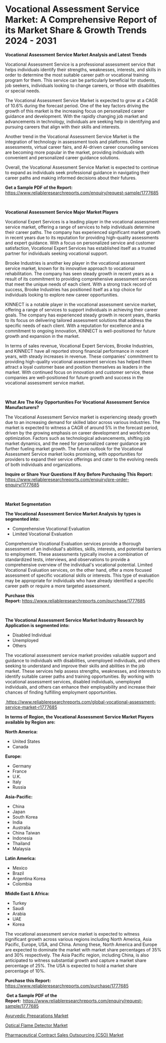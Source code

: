 <p><h1>Vocational Assessment Service Market: A Comprehensive Report of its Market Share & Growth Trends 2024 - 2031</h1></p><p><strong>Vocational Assessment Service Market Analysis and Latest Trends</strong></p>
<p><p>Vocational Assessment Service is a professional assessment service that helps individuals identify their strengths, weaknesses, interests, and skills in order to determine the most suitable career path or vocational training program for them. This service can be particularly beneficial for students, job seekers, individuals looking to change careers, or those with disabilities or special needs.</p><p>The Vocational Assessment Service Market is expected to grow at a CAGR of 10.6% during the forecast period. One of the key factors driving the growth of this market is the increasing focus on personalized career guidance and development. With the rapidly changing job market and advancements in technology, individuals are seeking help in identifying and pursuing careers that align with their skills and interests.</p><p>Another trend in the Vocational Assessment Service Market is the integration of technology in assessment tools and platforms. Online assessments, virtual career fairs, and AI-driven career counseling services are becoming more popular in the market, providing individuals with convenient and personalized career guidance solutions.</p><p>Overall, the Vocational Assessment Service Market is expected to continue to expand as individuals seek professional guidance in navigating their career paths and making informed decisions about their futures.</p></p>
<p><strong>Get a Sample PDF of the Report:&nbsp;</strong> <a href="https://www.reliableresearchreports.com/enquiry/request-sample/1777685">https://www.reliableresearchreports.com/enquiry/request-sample/1777685</a></p>
<p>&nbsp;</p>
<p><strong>Vocational Assessment Service Major Market Players</strong></p>
<p><p>Vocational Expert Services is a leading player in the vocational assessment service market, offering a range of services to help individuals determine their career paths. The company has experienced significant market growth in recent years due to its reputation for providing high-quality assessments and expert guidance. With a focus on personalized service and customer satisfaction, Vocational Expert Services has established itself as a trusted partner for individuals seeking vocational support.</p><p>Brooke Industries is another key player in the vocational assessment service market, known for its innovative approach to vocational rehabilitation. The company has seen steady growth in recent years as a result of its commitment to providing comprehensive assessment services that meet the unique needs of each client. With a strong track record of success, Brooke Industries has positioned itself as a top choice for individuals looking to explore new career opportunities.</p><p>KINNECT is a notable player in the vocational assessment service market, offering a range of services to support individuals in achieving their career goals. The company has experienced steady growth in recent years, thanks to its focus on delivering tailored assessment solutions that address the specific needs of each client. With a reputation for excellence and a commitment to ongoing innovation, KINNECT is well-positioned for future growth and expansion in the market.</p><p>In terms of sales revenue, Vocational Expert Services, Brooke Industries, and KINNECT have all reported strong financial performance in recent years, with steady increases in revenue. These companies' commitment to providing high-quality vocational assessment services has helped them attract a loyal customer base and position themselves as leaders in the market. With continued focus on innovation and customer service, these companies are well-positioned for future growth and success in the vocational assessment service market.</p></p>
<p>&nbsp;</p>
<p><strong>What Are The Key Opportunities For Vocational Assessment Service Manufacturers?</strong></p>
<p><p>The Vocational Assessment Service market is experiencing steady growth due to an increasing demand for skilled labor across various industries. The market is expected to witness a CAGR of around 5% in the forecast period, driven by the growing emphasis on career development and workforce optimization. Factors such as technological advancements, shifting job market dynamics, and the need for personalized career guidance are further fueling market growth. The future outlook for the Vocational Assessment Service market looks promising, with opportunities for providers to expand their service offerings and cater to the evolving needs of both individuals and organizations.</p></p>
<p><strong>Inquire or Share Your Questions If Any Before Purchasing This Report:</strong> <a href="https://www.reliableresearchreports.com/enquiry/pre-order-enquiry/1777685">https://www.reliableresearchreports.com/enquiry/pre-order-enquiry/1777685</a></p>
<p>&nbsp;</p>
<p><strong>Market Segmentation</strong></p>
<p><strong>The Vocational Assessment Service Market Analysis by types is segmented into:</strong></p>
<p><ul><li>Comprehensive Vocational Evaluation</li><li>Limited Vocational Evaluation</li></ul></p>
<p><p>Comprehensive Vocational Evaluation services provide a thorough assessment of an individual's abilities, skills, interests, and potential barriers to employment. These assessments typically involve a combination of standardized tests, interviews, and observations to provide a comprehensive overview of the individual's vocational potential. Limited Vocational Evaluation services, on the other hand, offer a more focused assessment of specific vocational skills or interests. This type of evaluation may be appropriate for individuals who have already identified a specific career path or require a more targeted assessment.</p></p>
<p><strong>Purchase this Report:&nbsp;</strong><a href="https://www.reliableresearchreports.com/purchase/1777685">https://www.reliableresearchreports.com/purchase/1777685</a></p>
<p>&nbsp;</p>
<p><strong>The Vocational Assessment Service Market Industry Research by Application is segmented into:</strong></p>
<p><ul><li>Disabled Individual</li><li>Unemployed</li><li>Others</li></ul></p>
<p><p>The vocational assessment service market provides valuable support and guidance to individuals with disabilities, unemployed individuals, and others seeking to understand and improve their skills and abilities in the job market. These services help assess strengths, weaknesses, and interests to identify suitable career paths and training opportunities. By working with vocational assessment services, disabled individuals, unemployed individuals, and others can enhance their employability and increase their chances of finding fulfilling employment opportunities.</p></p>
<p><a href="https://www.reliableresearchreports.com/global-vocational-assessment-service-market-r1777685">&nbsp;https://www.reliableresearchreports.com/global-vocational-assessment-service-market-r1777685</a></p>
<p><strong>In terms of Region, the Vocational Assessment Service Market Players available by Region are:</strong></p>
<p>
    <p> <strong> North America: </strong>
        <ul>
            <li>United States</li>
            <li>Canada</li>
        </ul>
        </p> 
    <p> <strong> Europe: </strong>
        <ul>
            <li>Germany</li>
            <li>France</li>
            <li>U.K.</li>
            <li>Italy</li>
            <li>Russia</li>
        </ul>
        </p> 
    <p> <strong> Asia-Pacific: </strong>
        <ul>
            <li>China</li>
            <li>Japan</li>
            <li>South Korea</li>
            <li>India</li>
            <li>Australia</li>
            <li>China Taiwan</li>
            <li>Indonesia</li>
            <li>Thailand</li>
            <li>Malaysia</li>
        </ul>
        </p> 
    <p> <strong> Latin America: </strong>
        <ul>
            <li>Mexico</li>
            <li>Brazil</li>
            <li>Argentina Korea</li>
            <li>Colombia</li>
        </ul>
        </p> 
    <p> <strong> Middle East & Africa: </strong>
        <ul>
            <li>Turkey</li>
            <li>Saudi</li>
            <li>Arabia</li>
            <li>UAE</li>
            <li>Korea</li>
        </ul>
    </p>
    </p>
<p><p>The vocational assessment service market is expected to witness significant growth across various regions including North America, Asia Pacific, Europe, USA, and China. Among these, North America and Europe are expected to dominate the market with market share percentages of 35% and 30% respectively. The Asia Pacific region, including China, is also anticipated to witness substantial growth and capture a market share percentage of 25%. The USA is expected to hold a market share percentage of 10%.</p></p>
<p><strong>Purchase this Report: </strong><a href="https://www.reliableresearchreports.com/purchase/1777685">https://www.reliableresearchreports.com/purchase/1777685</a></p>
<p>&nbsp;<strong>Get a Sample PDF of the Report:&nbsp;&nbsp;</strong><a href="https://www.reliableresearchreports.com/enquiry/request-sample/1777685">https://www.reliableresearchreports.com/enquiry/request-sample/1777685</a></p>
<p><strong></strong></p>
<p><p><a href="https://www.linkedin.com/pulse/ayurvedic-preparations-market-competitive-analysis-trends-i81vc?trackingId=fRLTfN%2FhOzNU176PzbGQYQ%3D%3D">Ayurvedic Preparations Market</a></p><p><a href="https://www.linkedin.com/pulse/optical-flame-detector-market-share-evolution-growth-trends-zaoqe?trackingId=c4Z%2F9gW5NKTkPfD6l%2FCUpQ%3D%3D">Optical Flame Detector Market</a></p><p><a href="https://github.com/HenrietteMills1/Market-Research-Report-List-1/blob/main/pharmaceutical-contract-sales-outsourcing-cso-market.md">Pharmaceutical Contract Sales Outsourcing (CSO) Market</a></p></p>